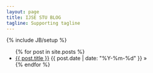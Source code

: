 ```yaml
---
layout: page
title: IJSE STU BLOG
tagline: Supporting tagline
---
```

{% include JB/setup %}


<ul class="posts">
  {% for post in site.posts %}
    <li>
    	<a href="{{ BASE_PATH }}{{ post.url }}">{{ post.title }}</a>
    	<span class="right">{{ post.date | date: "%Y-%m-%d" }} &raquo;</span>
    </li>
  {% endfor %}
</ul>

